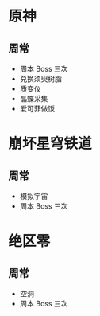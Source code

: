 # 原神

## 周常

- 周本 Boss 三次
- 兑换须臾树脂
- 质变仪
- 晶蝶采集
- 爱可菲做饭

# 崩坏星穹铁道

## 周常

- 模拟宇宙
- 周本 Boss 三次

# 绝区零

## 周常

- 空洞
- 周本 Boss 三次
